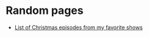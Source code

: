 # Random pages

- [List of Christmas episodes from my favorite shows](random/ChristmasEpisodeMarathon.md)